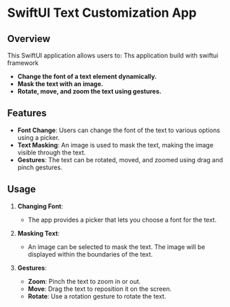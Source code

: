 # SwiftUI Text Customization App

## **Overview**

This SwiftUI application allows users to:
Ths application build with swiftui framework
- **Change the font of a text element dynamically.**
- **Mask the text with an image.**
- **Rotate, move, and zoom the text using gestures.**

## **Features**

- **Font Change**: Users can change the font of the text to various options using a picker.
- **Text Masking**: An image is used to mask the text, making the image visible through the text.
- **Gestures**: The text can be rotated, moved, and zoomed using drag and pinch gestures.



## **Usage**

1. **Changing Font**: 
   - The app provides a picker that lets you choose a font for the text.
   
2. **Masking Text**:
   - An image can be selected to mask the text. The image will be displayed within the boundaries of the text.

3. **Gestures**:
   - **Zoom**: Pinch the text to zoom in or out.
   - **Move**: Drag the text to reposition it on the screen.
   - **Rotate**: Use a rotation gesture to rotate the text.

